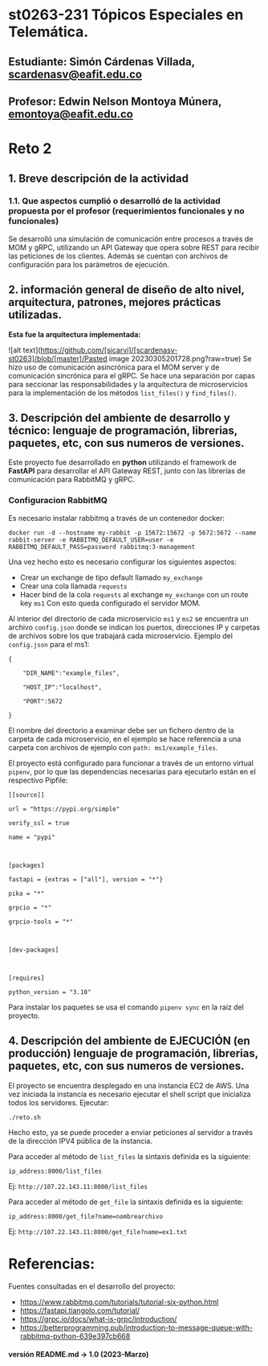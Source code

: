 # st0263-231 Tópicos Especiales en Telemática.

## Estudiante: Simón Cárdenas Villada, scardenasv@eafit.edu.co

## Profesor: Edwin Nelson Montoya Múnera, emontoya@eafit.edu.co


# Reto 2
## 1. Breve descripción de la actividad

### 1.1. Que aspectos cumplió o desarrolló de la actividad propuesta por el profesor (requerimientos funcionales y no funcionales)
Se desarrolló una simulación de comunicación entre procesos a través de MOM y gRPC, utilizando un API Gateway que opera sobre REST para recibir las peticiones de los clientes.
Además se cuentan con archivos de configuración para los parámetros de ejecución.

## 2. información general de diseño de alto nivel, arquitectura, patrones, mejores prácticas utilizadas.

**Esta fue la arquitectura implementada:**

![alt text](https://github.com/[sicarvi]/[scardenasv-st0263]/blob/[master]/Pasted image 20230305201728.png?raw=true)
Se hizo uso de comunicación asincrónica para el MOM server y de comunicación sincrónica para el gRPC. Se hace una separación por capas para seccionar las responsabilidades y la arquitectura de microservicios para la implementación de los métodos ``list_files()`` y ``find_files()``.

## 3. Descripción del ambiente de desarrollo y técnico: lenguaje de programación, librerias, paquetes, etc, con sus numeros de versiones.
Este proyecto fue desarrollado en **python** utilizando el framework de **FastAPI** para desarrollar el API Gateway REST, junto con las librerías de comunicación para RabbitMQ y gRPC.
### Configuracion RabbitMQ
Es necesario instalar rabbitmq a través de un contenedor docker:
```
docker run -d --hostname my-rabbit -p 15672:15672 -p 5672:5672 --name rabbit-server -e RABBITMQ_DEFAULT_USER=user -e RABBITMQ_DEFAULT_PASS=password rabbitmq:3-management
```
Una vez hecho esto es necesario configurar los siguientes aspectos:
- Crear un exchange de tipo default llamado ``my_exchange``
- Crear una cola llamada ``requests``
- Hacer bind de la cola `requests` al exchange `my_exchange` con un route key `ms1`
Con esto queda configurado el servidor MOM.

Al interior del directorio de cada microservicio ``ms1`` y ``ms2`` se encuentra un archivo ``config.json`` donde se indican los puertos, direcciones IP y carpetas de archivos sobre los que trabajará cada microservicio.
Ejemplo del ``config.json`` para el ms1:
````
{

    "DIR_NAME":"example_files",

    "HOST_IP":"localhost",

    "PORT":5672

}
````
El nombre del directorio a examinar debe ser un fichero dentro de la carpeta de cada microservicio, en el ejemplo se hace referencia a una carpeta con archivos de ejemplo con ``path: ms1/example_files``.

El proyecto está configurado para funcionar a través de un entorno virtual ``pipenv``, por lo que las dependencias necesarias para ejecutarlo están en el respectivo Pipfile:
````
[[source]]

url = "https://pypi.org/simple"

verify_ssl = true

name = "pypi"

  

[packages]

fastapi = {extras = ["all"], version = "*"}

pika = "*"

grpcio = "*"

grpcio-tools = "*"

  

[dev-packages]

  

[requires]

python_version = "3.10"
````
Para instalar los paquetes se usa el comando ``pipenv sync`` en la raíz del proyecto.

## 4. Descripción del ambiente de EJECUCIÓN (en producción) lenguaje de programación, librerias, paquetes, etc, con sus numeros de versiones.

El proyecto se encuentra desplegado en una instancia EC2 de AWS. Una vez iniciada la instancia es necesario ejecutar el shell script que inicializa todos los servidores. Ejecutar:
````
./reto.sh
````
Hecho esto, ya se puede proceder a enviar peticiones al servidor a través de la dirección IPV4 pública de la instancia.

Para acceder al método de ``list_files`` la sintaxis definida es la siguiente:
````
ip_address:8000/list_files
````
Ej: ``http://107.22.143.11:8000/list_files``

Para acceder al método de ``get_file`` la sintaxis definida es la siguiente:
````
ip_address:8000/get_file?name=nombrearchivo
````
Ej: ``http://107.22.143.11:8000/get_file?name=ex1.txt``

# Referencias:
Fuentes consultadas en el desarrollo del proyecto:
- https://www.rabbitmq.com/tutorials/tutorial-six-python.html
- https://fastapi.tiangolo.com/tutorial/
- https://grpc.io/docs/what-is-grpc/introduction/
- https://betterprogramming.pub/introduction-to-message-queue-with-rabbitmq-python-639e397cb668
#### versión README.md -> 1.0 (2023-Marzo)
